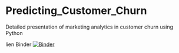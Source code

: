 # Predicting_Customer_Churn
Detailed presentation of marketing analytics in customer churn using Python 

lien Binder 
[![Binder](https://mybinder.org/badge_logo.svg)](https://mybinder.org/v2/gh/rihab970/Predicting_Customer_Churn/main?labpath=presentation.ipynb)

